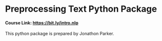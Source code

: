 # Preprocessing Text Python Package

#### Course Link: https://bit.ly/intro.nlp

This python package is prepared by Jonathon Parker.
